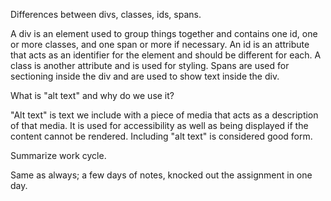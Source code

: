 Differences between divs, classes, ids, spans.

  A div is an element used to group things together and contains one id, one or more classes, and one span or more if necessary. An id is an attribute that acts as an identifier for the element and should be different for each. A class is another attribute and is used for styling. Spans are used for sectioning inside the div and are used to show text inside the div.

What is "alt text" and why do we use it?

  "Alt text" is text we include with a piece of media that acts as a description of that media. It is used for accessibility as well as being displayed if the content cannot be rendered. Including "alt text" is considered good form.

Summarize work cycle.

  Same as always; a few days of notes, knocked out the assignment in one day.
